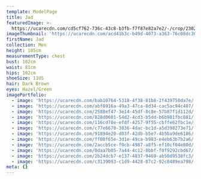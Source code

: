 ```yaml
---
template: ModelPage
title: Jad
featuredImage: >-
  https://ucarecdn.com/cd5cf762-736c-43c8-b3fb-f7f87e82a7e2/-/crop/2302x1303/0,0/-/preview/
imageThumbnail: 'https://ucarecdn.com/acd41b3c-b49d-4073-a363-76c08dc369df/'
firstName: Jad
collection: Men
height: 185cm
measurementType: chest
bust: 102cm
waist: 81cm
hips: 102cm
shoeSize: 11US
hair: Dark Brown
eyes: Hazel/Green
imagePortfolio:
  - image: 'https://ucarecdn.com/bab10764-5318-4f38-81b8-2f439750da7e/'
  - image: 'https://ucarecdn.com/abf8916a-49a3-47ca-8d34-cac5ac94c407/'
  - image: 'https://ucarecdn.com/2588ef47-3e14-45df-8c8e-57b87f1d112d/'
  - image: 'https://ucarecdn.com/828d0601-54d2-4cd3-b5dd-b6b981fbc881/'
  - image: 'https://ucarecdn.com/116cd78e-efdf-4257-9f55-cbffe62fbc1e/'
  - image: 'https://ucarecdn.com/c77e6670-3836-4dac-bc1d-a5d398273e71/'
  - image: 'https://ucarecdn.com/91894e20-d03f-42db-b5e7-4b5ba9de6186/'
  - image: 'https://ucarecdn.com/ff00f65e-3d1e-49ca-b983-e4eb63b7b2a6/'
  - image: 'https://ucarecdn.com/2accb5ce-f0cb-4987-a8f5-ef10cf04e80d/'
  - image: 'https://ucarecdn.com/0daa7b05-7a44-4c12-8bbf-f0f9292cbd67/'
  - image: 'https://ucarecdn.com/2b24dcb7-e137-4837-9469-ab50d9538fc3/'
  - image: 'https://ucarecdn.com/c3139093-c1d9-4428-87c2-92c8489ea798/'
meta: {}
---
```


